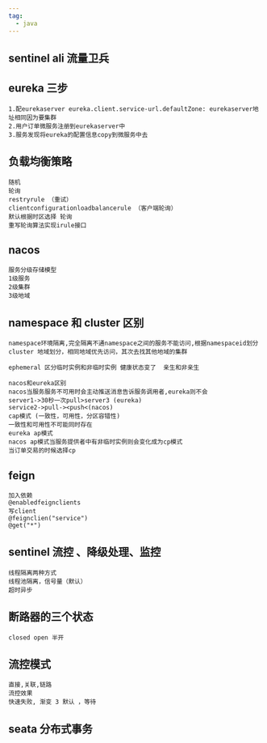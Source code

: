 ```yaml
---
tag:
  - java
---
```


## sentinel ali 流量卫兵

## eureka 三步

```
1.配eurekaserver eureka.client.service-url.defaultZone: eurekaserver地址相同因为要集群
2.用户订单微服务注册到eurekaserver中
3.服务发现将eureka的配置信息copy到微服务中去
```

## 负载均衡策略

```
随机
轮询
restryrule （重试）
clientconfigurationloadbalancerule （客户端轮询）
默认根据时区选择 轮询
重写轮询算法实现irule接口
```

## nacos

```
服务分级存储模型
1级服务
2级集群
3级地域
```

## namespace 和 cluster 区别

```
namespace环境隔离,完全隔离不通namespace之间的服务不能访问,根据namespaceid划分
cluster 地域划分，相同地域优先访问，其次去找其他地域的集群

ephemeral 区分临时实例和非临时实例 健康状态变了  亲生和非亲生

nacos和eureka区别
nacos当服务服务不可用时会主动推送消息告诉服务调用者,eureka则不会
server1->30秒一次pull>server3 (eureka)
service2->pull-><push<(nacos)
cap模式 (一致性，可用性，分区容错性)
一致性和可用性不可能同时存在
eureka ap模式
nacos ap模式当服务提供者中有非临时实例则会变化成为cp模式
当订单交易的时候选择cp
```

## feign

```
加入依赖
@enabledfeignclients
写client
@feignclien("service")
@get("*")
```

## sentinel 流控 、降级处理、监控

```
线程隔离两种方式
线程池隔离，信号量（默认）
超时异步
```

## 断路器的三个状态

```
closed open 半开
```

## 流控模式

```
直接,关联,链路
流控效果
快速失败, 渐变 3 默认 ，等待
```

## seata 分布式事务
